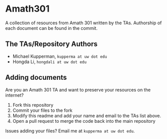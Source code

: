 # Amath301
A collection of resources from Amath 301 written by the TAs. Authorship of each document can be found in the commit.

## The TAs/Repository Authors

* Michael Kupperman, `kupperma at uw dot edu`
* Hongda Li, `hongdali at uw dot edu`

## Adding documents

Are you an Amath 301 TA and want to preserve your resources on the internet? 
1. Fork this repository
2. Commit your files to the fork
3. Modify this readme and add your name and email to the TAs list above. 
4. Open a pull request to merge the code back into the main repository

Issues adding your files? Email me at `kupperma at uw dot edu`.
